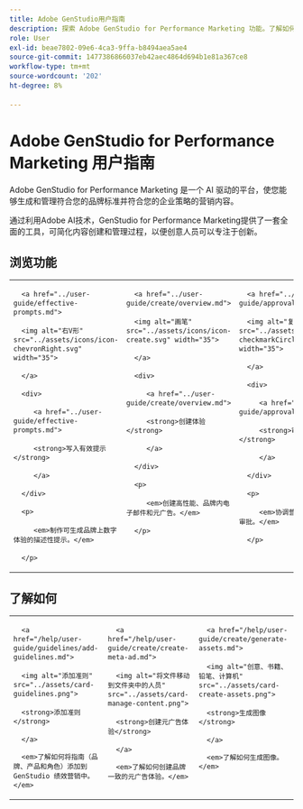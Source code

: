 ```yaml
---
title: Adobe GenStudio用户指南
description: 探索 Adobe GenStudio for Performance Marketing 功能。了解如何创建品牌内资产、生成变体和优化体验。
role: User
exl-id: beae7802-09e6-4ca3-9ffa-b8494aea5ae4
source-git-commit: 1477386866037eb42aec4864d694b1e81a367ce8
workflow-type: tm+mt
source-wordcount: '202'
ht-degree: 8%

---
```


# Adobe GenStudio for Performance Marketing 用户指南

Adobe GenStudio for Performance Marketing 是一个 AI 驱动的平台，使您能够生成和管理符合您的品牌标准并符合您的企业策略的营销内容。

通过利用Adobe AI技术，GenStudio for Performance Marketing提供了一套全面的工具，可简化内容创建和管理过程，以便创意人员可以专注于创新。

## 浏览功能

<table style="table-layout:fixed">

<tr style="border: 0;">

   <td valign="top">

      <a href="../user-guide/effective-prompts.md">

      <img alt="右V形" src="../assets/icons/icon-chevronRight.svg" width="35">

      </a>

      <div>

         <a href="../user-guide/effective-prompts.md">

         <strong>写入有效提示</strong>

         </a>

      </div>

      <p>

         <em>制作可生成品牌上数字体验的描述性提示。</em>

      </p>

   </td>

   <td valign="top">

      <a href="../user-guide/create/overview.md">

      <img alt="画笔" src="../assets/icons/icon-create.svg" width="35">

      </a>

      <div>

         <a href="../user-guide/create/overview.md">

         <strong>创建体验</strong>

         </a>

      </div>

      <p>

         <em>创建高性能、品牌内电子邮件和元广告。</em>

      </p>

   </td>

   <td valign="top">

      <a href="../user-guide/approvals/overview.md">

      <img alt="复选标记" src="../assets/icons/icon-checkmarkCircle.svg" width="35">

      </a>

      <div>

         <a href="../user-guide/approvals/overview.md">

         <strong>审阅和批准</strong>

         </a>

      </div>

      <p>

         <em>协调营销资产的简化审查和审批。</em>

      </p>

   </td>

   <td valign="top">

      <a href="../user-guide/content/overview.md">

      <img alt="网格" src="../assets/icons/icon-images.svg" width="35">

      </a>

      <div>

         <a href="../user-guide/content/overview.md">

         <strong>管理内容</strong>

         </a>

      </div>

      <p>

         <em>在维护品牌指南的同时查找、管理和重新调整内容用途。</em>

      </p>

   </td>

   <td valign="top">

      <a href="../user-guide/insights/overview.md">

      <img alt="图表" src="../assets/icons/icon-dataAnalytics.svg" width="35">

      </a>

      <div>

         <a href="../user-guide/insights/overview.md">

         <strong>查看分析</strong>

         </a>

      </div>

      <p>

         <em>分析付费媒体渠道的内容有效性。</em>

      </p>

   </td>

</tr>

</table>

## 了解如何

<table style="table-layout:fixed">

<td valign="top">

   <div>

      <a href="/help/user-guide/guidelines/add-guidelines.md">

      <img alt="添加准则" src="../assets/card-guidelines.png">

      <strong>添加准则</strong>

      </a>

   </div>

   <p>

      <em>了解如何将指南（品牌、产品和角色）添加到 GenStudio 绩效营销中。</em>

   </p>

</td>

<td valign="top">

   <div>

      <a href="/help/user-guide/create/create-meta-ad.md">

      <img alt="将文件移动到文件夹中的人员" src="../assets/card-manage-content.png">

      <strong>创建元广告体验</strong>

      </a>

   </div>

   <p>

      <em>了解如何创建品牌一致的元广告体验。</em>

   </p>

</td>

<td valign="top">

   <div>

      <a href="/help/user-guide/create/generate-assets.md">

      <img alt="创意、书籍、铅笔、计算机" src="../assets/card-create-assets.png">

      <strong>生成图像</strong>

      </a>

   </div>

   <p>

      <em>了解如何生成图像。</em>

   </p>

</td>

</table>
